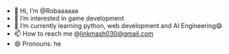 - 👋 Hi, I’m @Robaaaaaa
- 👀 I’m interested in game development
- 🌱 I’m currently learning python, web development and AI Engineering😄
- 📫 How to reach me @linkmash030@gmail.com
- 😄 Pronouns: he


<!---
Robaaaaaa/Robaaaaaa is a ✨ special ✨ repository because its `README.md` (this file) appears on your GitHub profile.
You can click the Preview link to take a look at your changes.
--->
